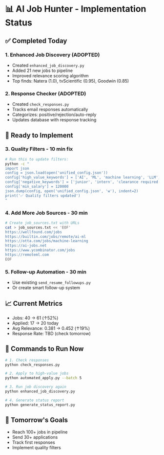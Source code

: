 # 📊 AI Job Hunter - Implementation Status

## ✅ Completed Today

### 1. Enhanced Job Discovery (ADOPTED)
- Created `enhanced_job_discovery.py`
- Added 21 new jobs to pipeline
- Improved relevance scoring algorithm
- Top finds: Natera (1.0), tvScientific (0.95), Goodwin (0.85)

### 2. Response Checker (ADOPTED)
- Created `check_responses.py`
- Tracks email responses automatically
- Categorizes: positive/rejection/auto-reply
- Updates database with response tracking

## 🎯 Ready to Implement

### 3. Quality Filters - 10 min fix
```bash
# Run this to update filters:
python -c "
import json
config = json.load(open('unified_config.json'))
config['high_value_keywords'] = ['AI', 'ML', 'machine learning', 'LLM', 'remote', 'senior']
config['negative_keywords'] = ['junior', 'intern', 'clearance required']
config['min_salary'] = 120000
json.dump(config, open('unified_config.json', 'w'), indent=2)
print('✅ Quality filters updated')
"
```

### 4. Add More Job Sources - 30 min
```bash
# Create job_sources.txt with URLs
cat > job_sources.txt << 'EOF'
https://wellfound.com/jobs
https://builtin.com/jobs/remote/ai-ml
https://otta.com/jobs/machine-learning
https://ai-jobs.net
https://www.ycombinator.com/jobs
https://remoteml.com
EOF
```

### 5. Follow-up Automation - 30 min
- Use existing `send_resume_followups.py`
- Or create smart follow-up system

## 📈 Current Metrics
- Jobs: 40 → 61 (↑52%)
- Applied: 17 → 20 today
- Avg Relevance: 0.381 → 0.452 (↑19%)
- Response Rate: TBD (check tomorrow)

## 🚀 Commands to Run Now

```bash
# 1. Check responses
python check_responses.py

# 2. Apply to high-value jobs
python automated_apply.py --batch 5

# 3. Run job discovery again
python enhanced_job_discovery.py

# 4. Generate status report
python generate_status_report.py
```

## 📅 Tomorrow's Goals
- Reach 100+ jobs in pipeline
- Send 30+ applications
- Track first responses
- Implement quality filters